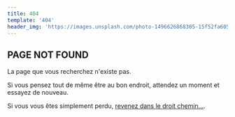 ```yaml
---
title: 404
template: '404'
header_img: 'https://images.unsplash.com/photo-1496626868305-15f52fa605b7?ixlib=rb-0.3.5&ixid=eyJhcHBfaWQiOjEyMDd9&s=3d5a2671d16f1761bdcd0df22f790db4&auto=format&fit=crop&w=1350&q=80'
---
```


## PAGE NOT FOUND

La page que vous recherchez n'existe pas.

Si vous pensez tout de même être au bon endroit, attendez un moment et essayez de nouveau.

Si vous vous êtes simplement perdu, [revenez dans le droit chemin...](/).
